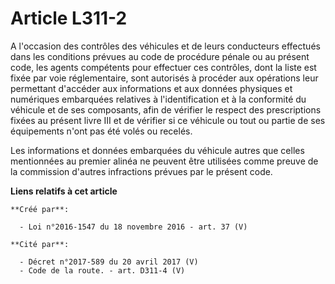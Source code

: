 # Article L311-2

A l'occasion des contrôles des véhicules et de leurs conducteurs effectués dans les conditions prévues au code de procédure
pénale ou au présent code, les agents compétents pour effectuer ces contrôles, dont la liste est fixée par voie
réglementaire, sont autorisés à procéder aux opérations leur permettant d'accéder aux informations et aux données physiques
et numériques embarquées relatives à l'identification et à la conformité du véhicule et de ses composants, afin de vérifier
le respect des prescriptions fixées au présent livre III et de vérifier si ce véhicule ou tout ou partie de ses équipements
n'ont pas été volés ou recelés. 

Les informations et données embarquées du véhicule autres que celles mentionnées au premier alinéa ne peuvent être utilisées
comme preuve de la commission d'autres infractions prévues par le présent code.

**Liens relatifs à cet article**

	**Créé par**:

	  - Loi n°2016-1547 du 18 novembre 2016 - art. 37 (V)

	**Cité par**:

	  - Décret n°2017-589 du 20 avril 2017 (V)
	  - Code de la route. - art. D311-4 (V)
